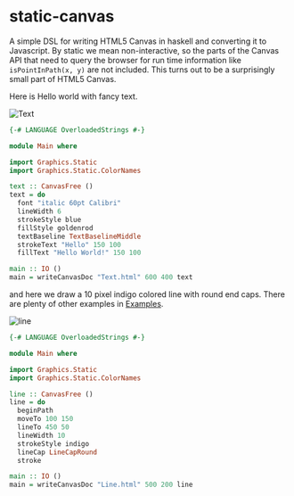 # static-canvas
A simple DSL for writing HTML5 Canvas in haskell and converting it
to Javascript. By static we mean non-interactive, so the parts of
the Canvas API that need to query the browser for run time information
like `isPointInPath(x, y)` are not included. This turns out to be
a surprisingly small part of HTML5 Canvas.

Here is Hello world with fancy text.

![Text](http://i.imgur.com/9MmIlsD.png)
```haskell
{-# LANGUAGE OverloadedStrings #-}

module Main where

import Graphics.Static
import Graphics.Static.ColorNames

text :: CanvasFree ()
text = do
  font "italic 60pt Calibri"
  lineWidth 6
  strokeStyle blue
  fillStyle goldenrod
  textBaseline TextBaselineMiddle
  strokeText "Hello" 150 100 
  fillText "Hello World!" 150 100

main :: IO ()
main = writeCanvasDoc "Text.html" 600 400 text
```
and here we draw a 10 pixel indigo colored line with round end caps.
There are plenty of other examples in [Examples](https://github.com/jeffreyrosenbluth/static-canvas/tree/master/examples).

![line](http://i.imgur.com/4Os9oxb.png)
```haskell
{-# LANGUAGE OverloadedStrings #-}

module Main where

import Graphics.Static
import Graphics.Static.ColorNames

line :: CanvasFree ()
line = do
  beginPath
  moveTo 100 150
  lineTo 450 50
  lineWidth 10
  strokeStyle indigo
  lineCap LineCapRound
  stroke

main :: IO ()
main = writeCanvasDoc "Line.html" 500 200 line
```
